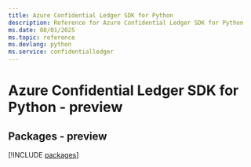 ```yaml
---
title: Azure Confidential Ledger SDK for Python
description: Reference for Azure Confidential Ledger SDK for Python
ms.date: 08/01/2025
ms.topic: reference
ms.devlang: python
ms.service: confidentialledger
---
```

# Azure Confidential Ledger SDK for Python - preview
## Packages - preview
[!INCLUDE [packages](confidential-ledger-index.md)]